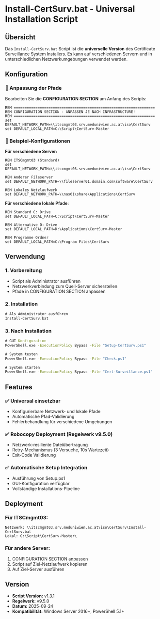 # Install-CertSurv.bat - Universal Installation Script

## Übersicht
Das `Install-CertSurv.bat` Script ist die **universelle Version** des Certificate Surveillance System Installers. Es kann auf verschiedenen Servern und in unterschiedlichen Netzwerkumgebungen verwendet werden.

## Konfiguration

### 📝 Anpassung der Pfade
Bearbeiten Sie die **CONFIGURATION SECTION** am Anfang des Scripts:

```batch
REM =================================================================
REM CONFIGURATION SECTION - ANPASSEN JE NACH INFRASTRUCTURE!
REM =================================================================
set DEFAULT_NETWORK_PATH=\\itscmgmt03.srv.meduniwien.ac.at\iso\CertSurv
set DEFAULT_LOCAL_PATH=C:\Script\CertSurv-Master
```

### 🎯 Beispiel-Konfigurationen

**Für verschiedene Server:**
```batch
REM ITSCmgmt03 (Standard)
set DEFAULT_NETWORK_PATH=\\itscmgmt03.srv.meduniwien.ac.at\iso\CertSurv

REM Anderer Fileserver
set DEFAULT_NETWORK_PATH=\\fileserver01.domain.com\software\CertSurv

REM Lokales Netzlaufwerk
set DEFAULT_NETWORK_PATH=\\nas01\share\Applications\CertSurv
```

**Für verschiedene lokale Pfade:**
```batch
REM Standard C: Drive
set DEFAULT_LOCAL_PATH=C:\Script\CertSurv-Master

REM Alternative D: Drive
set DEFAULT_LOCAL_PATH=D:\Applications\CertSurv-Master

REM Programme Ordner
set DEFAULT_LOCAL_PATH=C:\Program Files\CertSurv
```

## Verwendung

### 1. **Vorbereitung**
- Script als Administrator ausführen
- Netzwerkverbindung zum Quell-Server sicherstellen
- Pfade in CONFIGURATION SECTION anpassen

### 2. **Installation**
```cmd
# Als Administrator ausführen
Install-CertSurv.bat
```

### 3. **Nach Installation**
```cmd
# GUI-Konfiguration
PowerShell.exe -ExecutionPolicy Bypass -File "Setup-CertSurv.ps1"

# System testen
PowerShell.exe -ExecutionPolicy Bypass -File "Check.ps1"

# System starten
PowerShell.exe -ExecutionPolicy Bypass -File "Cert-Surveillance.ps1"
```

## Features

### ✅ Universal einsetzbar
- Konfigurierbare Netzwerk- und lokale Pfade
- Automatische Pfad-Validierung
- Fehlerbehandlung für verschiedene Umgebungen

### ✅ Robocopy Deployment (Regelwerk v9.5.0)
- Netzwerk-resiliente Dateiübertragung
- Retry-Mechanismus (3 Versuche, 10s Wartezeit)
- Exit-Code Validierung

### ✅ Automatische Setup Integration
- Ausführung von Setup.ps1
- GUI-Konfiguration verfügbar
- Vollständige Installations-Pipeline

## Deployment

### Für ITSCmgmt03:
```
Netzwerk: \\itscmgmt03.srv.meduniwien.ac.at\iso\CertSurv\Install-CertSurv.bat
Lokal: C:\Script\CertSurv-Master\
```

### Für andere Server:
1. CONFIGURATION SECTION anpassen
2. Script auf Ziel-Netzlaufwerk kopieren
3. Auf Ziel-Server ausführen

## Version
- **Script Version:** v1.3.1
- **Regelwerk:** v9.5.0
- **Datum:** 2025-09-24
- **Kompatibilität:** Windows Server 2016+, PowerShell 5.1+